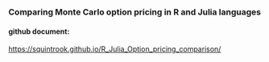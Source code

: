 ### Comparing Monte Carlo option pricing in R and Julia languages

#### github document:
https://squintrook.github.io/R_Julia_Option_pricing_comparison/
